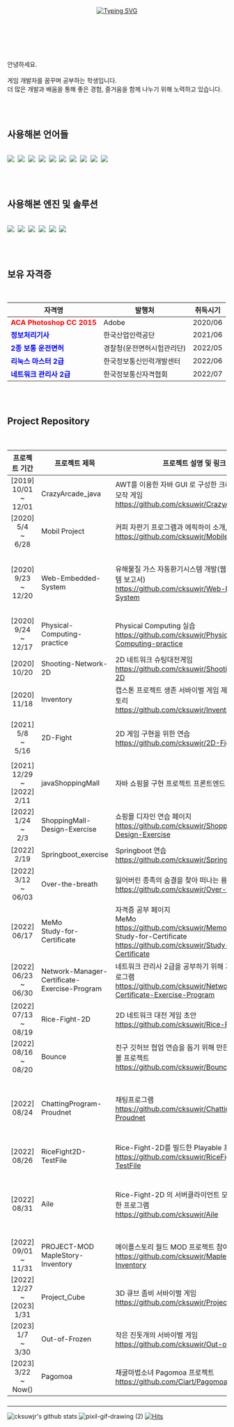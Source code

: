 <br><br>

<div align="center">
  
 
  
  [![Typing SVG](https://readme-typing-svg.herokuapp.com?font=NanumGothic&duration=4000&color=2EA2D4E1&center=true&vCenter=true&lines=Welcome+to+my+playground+)](https://git.io/typing-svg)
  
</div>
<br><br>




<h1> </h1><br>
안녕하세요.<br><br>
게임 개발자를 꿈꾸며 공부하는 학생입니다.<br>
더 많은 개발과 배움을 통해 좋은 경험, 즐거움을 함께 나누기 위해 노력하고 있습니다.<br>

<br><br>

<h2> 사용해본 언어들 </h2><br>

<div style="flex">
  <img src="https://img.shields.io/badge/-yellow?style=flat-square&logo=C&logoColor=black"/></a>&nbsp 
  <img src="https://img.shields.io/badge/C++-orange?style=flat-square&logo=C++&logoColor=white"/></a>&nbsp 
  <img src="https://img.shields.io/badge/Cs-red?style=flat-square&logo=.NET&logoColor=white"/></a>&nbsp 
  <img src="https://img.shields.io/badge/Java-blue?style=flat-square&logo=Java&logoColor=white"/></a>&nbsp
  <img src="https://img.shields.io/badge/JavaScript-black?style=flat-square&logo=JavaScript&logoColor=white"/></a>&nbsp
  <img src="https://img.shields.io/badge/HTML5-red?style=flat-square&logo=HTML5&logoColor=white"/></a>&nbsp
  <img src="https://img.shields.io/badge/CSS3-yellow?style=flat-square&logo=CSS3&logoColor=black"/></a>&nbsp
  <img src="https://img.shields.io/badge/Python-white?style=flat-square&logo=Python&logoColor=black"/></a>&nbsp
  <img src="https://img.shields.io/badge/MySQL-blue?style=flat-square&logo=MySQL&logoColor=white"/></a>&nbsp
  <img src="https://img.shields.io/badge/Lua-yellow?style=flat-square&logo=Lua&logoColor=black"/></a>&nbsp
</div>

<br><br>

<h2> 사용해본 엔진 및 솔루션</h2><br>

<div style="flex">
  <img src="https://img.shields.io/badge/Unity-222324?style=flat-square&logo=Unity&logoColor=white"/></a>&nbsp 
  <img src="https://img.shields.io/badge/Android Studio-green?style=flat-square&logo=Android&logoColor=white"/></a>&nbsp 
  <img src="https://img.shields.io/badge/Visual Studio-purple?style=flat-square&logo=Visual Studio&logoColor=white"/></a>&nbsp
  <img src="https://img.shields.io/badge/Visual Studio Code-blue?style=flat-square&logo=Visual Studio Code&logoColor=white"/></a>&nbsp 
  <img src="https://img.shields.io/badge/Eclipse IDE-lightgray?style=flat-square&logo=Eclipse IDE&logoColor=white"/></a>&nbsp 
  <img src="https://img.shields.io/badge/Springboot-lightgreen?style=flat-square&logo=Spring&logoColor=white"/></a>&nbsp 
<!--<img src="https://img.shields.io/badge/(쓰고자하는_텍스트)-(컬러코드)?style=flat-square&logo=(simpleicons에서_아이콘이름)&logoColor=white"/></a>&nbsp  -->  
</div>

<br><br>

<h2> 보유 자격증</h2><br>


<div style="flex">
  
|자격명|발행처|취득시기|
|--------|--------|:--------:|
|**<span style="color:red">ACA Photoshop CC 2015</span>**|Adobe|2020/06|
|**<span style="color:blue">정보처리기사</span>**|한국산업인력공단|2021/06|
|**<span style="color:blue">2종 보통 운전면허</span>**|경찰청(운전면허시험관리단)|2022/05|
|**<span style="color:blue">리눅스 마스터 2급</span>**|한국정보통신인력개발센터|2022/06|
|**<span style="color:blue">네트워크 관리사 2급</span>**|한국정보통신자격협회|2022/07|

</div>

<br><br>



<h2>Project Repository</h2><br>
<h5>

|프로젝트 기간|프로젝트 제목|프로젝트 설명 및 링크|개발툴|상태|
|:--------:|--------|----------------|:--------:|:--------:|
[2019]<br>10/01<br>~<br>12/01 | CrazyArcade_java | AWT를 이용한 자바 GUI 로 구성한 크레이지 아케이드 모작 게임 <br> https://github.com/cksuwjr/CrazyArcade_java |Java|완료|
[2020]<br>5/4<br>~<br>6/28| Mobil Project | 커피 자판기 프로그램과 에픽하이 소개, 링크 어플 <br> https://github.com/cksuwjr/MobileProject | Android Studio <br> Java |완료|
[2020]<br>9/23<br>~<br>12/20 | Web-Embedded-System | 유해물질 가스 자동환기시스템 개발(웹 임베디드 시스템 보고서) <br> https://github.com/cksuwjr/Web-Embedded-System | Raspberry Pi <br> Python <br> Node RED <br> KAKAO API <br> HACCP API <br> 기상청 API | 완료 | 
[2020]<br>9/24<br>~<br>12/17 | Physical-Computing-practice | Physical Computing 실습 <br> https://github.com/cksuwjr/Physical-Computing-practice | Big Board <br> C <br> Arduino | 완료 | 
[2020]<br>10/20 | Shooting-Network-2D | 2D 네트워크 슈팅대전게임 <br> https://github.com/cksuwjr/Shooting-Network-2D |Unity<br>C#<br>Photon2|완료|
[2020]<br>11/18 | Inventory | 캡스톤 프로젝트 생존 서바이벌 게임 제작을 위한 인벤토리 <br> https://github.com/cksuwjr/Inventory |Unity<br>C#|완료|
[2021]<br>5/8<br>~<br>5/16 | 2D-Fight | 2D 게임 구현을 위한 연습 <br> https://github.com/cksuwjr/2D-Fight |Unity<br>C#|완료, 중단|
[2021]<br>12/29<br>~<br>[2022]<br>2/11 | javaShoppingMall | 자바 쇼핑몰 구현 프로젝트 프론트엔드 참여 | Springboot<br>html<br>css |중단|
[2022]<br>1/24<br>~<br>2/3 | ShoppingMall-Design-Exercise | 쇼핑몰 디자인 연습 페이지 <br> https://github.com/cksuwjr/ShoppingMall-Design-Exercise |html<br>css<br>JavaScript<br>JQuery|완료|
[2022]<br>2/19 | Springboot_exercise | Springboot 연습 <br> https://github.com/cksuwjr/Springboot_exercise | | |
[2022]<br>3/12<br>~<br>06/03 | Over-the-breath | 잃어버린 종족의 숨결을 찾아 떠나는 용의 모험 <br> https://github.com/cksuwjr/Over-the-breath | Unity<br>C# |완료|
[2022]<br>06/17 | MeMo<br>Study-for-Certificate | 자격증 공부 페이지 <br> MeMo<br>https://github.com/cksuwjr/Memo<br>Study-for-Certificate<br> https://github.com/cksuwjr/Study-for-Certificate | ||
[2022]<br>06/23<br>~<br>06/30 | Network-Manager-<br>Certificate-Exercise-Program | 네트워크 관리사 2급을 공부하기 위해 개발한 콘솔 프로그램 <br> https://github.com/cksuwjr/Network-Manager-Certificate-Exercise-Program |C#|완료|
[2022]<br>07/13<br>~<br>08/19 | Rice-Fight-2D | 2D 네트워크 대전 게임 초안 <br> https://github.com/cksuwjr/Rice-Fight-2D |Unity<br>C#|중단|
[2022]<br>08/16<br>~<br>08/20 | Bounce | 친구 깃허브 협업 연습을 돕기 위해 만든 간단한 바운스볼 프로젝트 <br> https://github.com/cksuwjr/Bounce|Unity<br>C#|완료|
[2022]<br>08/24 | ChattingProgram-Proudnet | 채팅프로그램 <br> https://github.com/cksuwjr/ChattingProgram-Proudnet|Aws<br>ProudNet<br>C#|일부구현, 중단|
[2022]<br>08/26 | RiceFight2D-TestFile | Rice-Fight-2D를 빌드한 Playable 프로그램 <br> https://github.com/cksuwjr/RiceFight2D-TestFile|||
[2022]<br>08/31 | Aile | Rice-Fight-2D 의 서버클라이언트 모두 맡게끔 병합한 프로그램 <br> https://github.com/cksuwjr/Aile|Unity<br>C#<br>Riptide Networking|일부구현, 중단|
[2022]<br>09/01<br>~<br>11/31 | PROJECT-MOD<br>MapleStory-Inventory | 메이플스토리 월드 MOD 프로젝트 참여 <br> https://github.com/cksuwjr/MapleStory-Inventory |Lua<br>MapleStory World | 완료 |
[2022]<br>12/27<br>~<br>[2023]<br>1/31 | Project_Cube | 3D 큐브 좀비 서바이벌 게임 <br> https://github.com/cksuwjr/Project_Cube | Unity<br>C# | 완료 |
[2023]<br>1/7<br>~<br>3/30 | Out-of-Frozen | 작은 진돗개의 서바이벌 게임 <br> https://github.com/cksuwjr/Out-of-Frozen |Unity<br>C#|중단|
[2023]<br>3/22<br>~<br>Now() | Pagomoa | 채굴마법소녀 Pagomoa 프로젝트 <br> https://github.com/Ciart/Pagomoa |Unity<br>C#|진행|

</h5>

<div style="flex">
  
  
</div>

<hr>








<div style="flex">

  <!--![profile](https://user-images.githubusercontent.com/63836325/160344289-cd997e4f-28e1-4d04-a746-b95a4019e9aa.gif)-->
  ![cksuwjr's github stats](https://github-readme-stats.vercel.app/api?username=cksuwjr&show_icons=true&theme=radical&title_color=black&hide_title=true)
  ![pixil-gif-drawing (2[](url))](https://user-images.githubusercontent.com/63836325/160346452-228fd1a6-3894-4c40-8ca8-b36ad08cff58.gif)
  [![Hits](https://hits.seeyoufarm.com/api/count/incr/badge.svg?url=https%3A%2F%2Fgithub.com%2Fcksuwjr%2Fhit-counter&count_bg=%234961EF&title_bg=%2301245E&icon=github.svg&icon_color=%23FFFFFF&title=visitors&edge_flat=false)](https://hits.seeyoufarm.com)  
</div>
<!--
**cksuwjr/cksuwjr** is a ✨ _special_ ✨ repository because its `README.md` (this file) appears on your GitHub profile.

Here are some ideas to get you started:

- 🔭 I’m currently working on ...
- 🌱 I’m currently learning ...
- 👯 I’m looking to collaborate on ...
- 🤔 I’m looking for help with ...
- 💬 Ask me about ...
- 📫 How to reach me: ...
- 😄 Pronouns: ...
- ⚡ Fun fact: ...
-->
